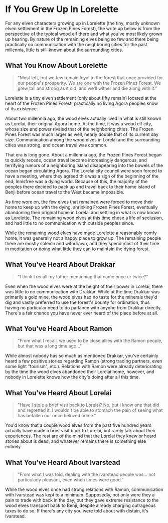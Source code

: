 If You Grew Up In Lorelette
===========================

For any elven characters growing up in Lorelette (the tiny, mostly unknown elven settlement in the Frozen Pines Forest), the write up below is from the perspective of the typical wood elf there and what you've most likely grown up hearing. By nature of the remaining elves being so few and there being practically no communication with the neighboring cities for the past millennia, little is still known about the surrounding cities.

What You Know About Lorelette
-----------------------------

> "Most left, but we few remain loyal to the forest that once provided for our people's prosperity. We are one with the Frozen Pines Forest. We grew tall and strong as it did, and we'll wither and die along with it."

Lorelette is a tiny elven settlement (only about fifty remain) located at the heart of the Frozen Pines Forest, practically no living Agora peoples know of its existence.

About two millennia ago, the wood elves actually lived in what is still known as Lorelai, their original Agora home. At the time, it was a wood elf city, whose size and power rivaled that of the neighboring cities. The Frozen Pines Forest was much larger as well, nearly double that of its current day size. Communication among the wood elves in Lorelai and the surrounding cities was strong, and ocean travel was common.

That era is long gone. About a millennia ago, the Frozen Pines Forest began to quickly recede, ocean travel became increasingly dangerous, and terrifying rumors of a neighboring island disappearing into the bowels of the ocean began circulating Agora. The Lorelai city council were soon forced to have a meeting, where they agreed this was a sign of the beginning of the end; Innisfree was a dying world. Because of this, the majority of the peoples there decided to pack up and travel back to their home island of Benji before ocean travel to the West became impossible.

As time wore on, the few elves that remained were forced to move their home to keep up with the dying, shrinking Frozen Pines Forest, eventually abandoning their original home in Lorelai and settling in what is now known as Lorelette. The remaining wood elves at this time chose a life of seclusion, and had little to no communication with outside peoples since.

While the remaining wood elves have made Lorelette a reasonably comfy home, it was generally not a happy place to grow up. The remaining people there are mostly solemn and withdrawn, and they spend most of their time in meditation or doing what little they can to maintain the dying forest.

What You've Heard About Drakkar
-------------------------------

> "I think I recall my father mentioning that name once or twice?"

Even when the wood elves were at the height of their power in Lorelai, there was little to no communication with Drakkar. While at the time Drakkar was primarily a gold mine, the wood elves had no taste for the minerals they'd dig and vastly preferred to use the forest's bounty for ordination, thus having no particular need to do parlance with anyone from Drakkar directly. There's a fair chance you have never ever heard of the place before at all.

What You've Heard About Ramon
-----------------------------

> "From what I recall, we used to be close allies with the Ramon people, but that was a long time ago..."

While almost nobody has so much as mentioned Drakkar, you've certainly heard a few positive stories regarding Ramon (strong trading partners, even some light "tourism", etc.). Relations with Ramon were already deteriorating by the time the wood elves abandoned their Lorelai home, however, and nobody in Lorelette knows how the city's doing after all this time.

What You've Heard About Lorelai
-------------------------------

> "Have I stole a brief visit back to Lorelai? No, but I know one that did and regretted it. I wouldn't be able to stomach the pain of seeing what has befallen our once beloved home."

You'd know that a couple wood elves from the past five hundred years actually have made a brief visit back to Lorelai, but rarely talk about their experiences. The rest are of the mind that the Lorelai they knew or heard stories about is dead, and whatever remains there is something else entirely.

What You've Heard About Ivarstead
---------------------------------

> "From what I was told, dealing with the Ivarstead people was... not particularly pleasant, even when times were good."

While the wood elves once had strong relations with Ramon, communication with Ivarstead was kept to a minimum. Supposedly, not only were they a pain to trade with back in the day, but they gave extreme resistance to the wood elves transport back to Benji, despite already charging outrageous taxes to do so. If there's any city you were told about with distain, it's Ivarstead.